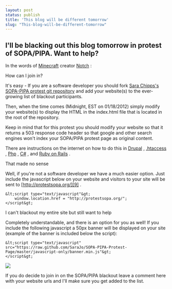 ```yaml
---
layout: post
status: publish
title: 'This blog will be different tomorrow'
slug: "This-blog-will-be-different-tomorrow"
---
```


## I'll be blacking out this blog tomorrow in protest of SOPA/PIPA. Want to help?


In the words of [Minecraft][1]  creator [Notch][2] :

> 

How can I join in?

It&#39;s easy - If you are a software developer you should fork [Sara Chipps's SOPA-PIPA protest git repository][3]  and add your website(s) to the ever-growing list of blackout participants.


Then, when the time comes (Midnight, EST on 01/18/2012) simply modify your website(s) to display the HTML in the index.html file that is located in the root of the repository.


Keep in mind that for this protest you should modify your website so that it returns a 503 response code header so that google and other search engines won't index your SOPA/PIPA protest page as original content.


There are instructions on the internet on how to do this in [Drupal][4] , [.htaccess][5] , [Php][6] , [C#][7] , and [Ruby on Rails][8] .


That made no sense

Well, if you&#39;re not a software developer we have a much easier option. Just include the javascript below on your website and visitors to your site will be sent to [http://protestsopa.org/][9] .


    &lt;script type="text/javascript"&gt;
        window.location.href = "http://protestsopa.org/";
    </script&gt;
    


I can't blackout my entire site but still want to help

Completely understandable, and there is an option for you as well! If you include the following javascript a 50px banner will be displayed on your site (example of the banner is included below the script):


    &lt;script type="text/javascript"
    src="https://raw.github.com/SaraJo/SOPA-PIPA-Protest-Page/master/javascript-only/banner.min.js"&gt;
    </script&gt;
    


[![][10] ][11] 


If you do decide to join in on the SOPA/PIPA blackout leave a comment here with your website urls and I'll make sure you get added to the list.


  [1]: http://www.minecraft.com
  [2]: http://notch.tumblr.com/
  [3]: https://github.com/SaraJo/SOPA-PIPA-Protest-Page
  [4]: http://www.kristen.org/content/503-http-status-code-when-site-down
  [5]: http://shiftcommathree.com/articles/make-your-rails-maintenance-page-respond-with-a-503
  [6]: http://php.net/manual/en/function.header.php
  [7]: http://stackoverflow.com/questions/4495961/how-to-send-a-status-code-500-in-asp-net-and-still-write-to-the-response
  [8]: http://stackoverflow.com/questions/8890351/return-a-specific-http-status-code-in-rails
  [9]: http://protestsopa.org/
  [10]: http://dl.dropbox.com/u/6291954/sopa_pipa_banner_example.PNG
  [11]: http://dl.dropbox.com/u/6291954/sopa_pipa_banner_example.PNG
